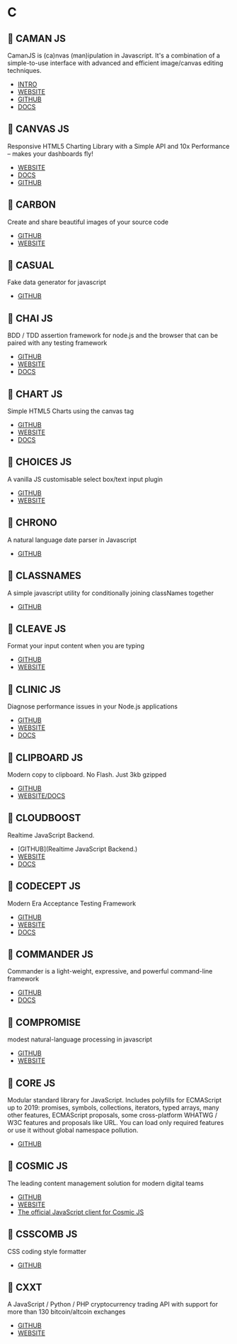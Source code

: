 # C

## :rocket: CAMAN JS

CamanJS is (ca)nvas (man)ipulation in Javascript. It's a combination of a simple-to-use interface with advanced and efficient image/canvas editing techniques.

* [INTRO](https://www.youtube.com/watch?v=MEENB3_9yUw)
* [WEBSITE](http://camanjs.com/)
* [GITHUB](https://github.com/meltingice/CamanJS/)
* [DOCS](http://camanjs.com/docs/)

## :rocket: CANVAS JS

Responsive HTML5 Charting Library with a Simple API and 10x Performance – makes your dashboards fly!

* [WEBSITE](https://canvasjs.com/)
* [DOCS](https://canvasjs.com/docs/charts/basics-of-creating-html5-chart/)
* [GITHUB](https://github.com/tsur/canvasjs)

## :rocket: CARBON

Create and share beautiful images of your source code

* [GITHUB](https://github.com/dawnlabs/carbon)
* [WEBSITE](https://carbon.now.sh/)

## :rocket: CASUAL

Fake data generator for javascript

* [GITHUB](https://github.com/boo1ean/casual)

## :rocket: CHAI JS

BDD / TDD assertion framework for node.js and the browser that can be paired with any testing framework

* [GITHUB](https://github.com/chaijs/chai)
* [WEBSITE](https://www.chaijs.com/)
* [DOCS](https://www.chaijs.com/guide/)

## :rocket: CHART JS

Simple HTML5 Charts using the canvas tag

* [GITHUB](https://github.com/chartjs/Chart.js)
* [WEBSITE](https://www.chartjs.org/)
* [DOCS](https://www.chartjs.org/docs/latest/)

## :rocket: CHOICES JS

A vanilla JS customisable select box/text input plugin

* [GITHUB](https://github.com/jshjohnson/Choices)
* [WEBSITE](https://joshuajohnson.co.uk/Choices/)

## :rocket: CHRONO

A natural language date parser in Javascript

* [GITHUB](https://github.com/wanasit/chrono)

## :rocket: CLASSNAMES

A simple javascript utility for conditionally joining classNames together

* [GITHUB](https://github.com/JedWatson/classnames)

## :rocket: CLEAVE JS

Format your input content when you are typing

* [GITHUB](https://github.com/nosir/cleave.js)
* [WEBSITE](https://nosir.github.io/cleave.js/)

## :rocket: CLINIC JS

Diagnose performance issues in your Node.js applications

* [GITHUB](https://github.com/nearform/node-clinic)
* [WEBSITE](https://clinicjs.org/)
* [DOCS](https://clinicjs.org/documentation/)

## :rocket: CLIPBOARD JS

Modern copy to clipboard. No Flash. Just 3kb gzipped

* [GITHUB](https://github.com/zenorocha/clipboard.js)
* [WEBSITE/DOCS](https://clipboardjs.com/)

## :rocket: CLOUDBOOST

Realtime JavaScript Backend.

* [GITHUB](Realtime JavaScript Backend.)
* [WEBSITE](https://www.cloudboost.io/)
* [DOCS](https://tutorials.cloudboost.io/)

## :rocket: CODECEPT JS

Modern Era Acceptance Testing Framework

* [GITHUB](https://github.com/codeception/codeceptjs/)
* [WEBSITE](https://codecept.io/)
* [DOCS](https://codecept.io/basics/)

## :rocket: COMMANDER JS

Commander is a light-weight, expressive, and powerful command-line framework

* [GITHUB](https://github.com/tj/commander.js)
* [DOCS](http://tj.github.io/commander.js/)

## :rocket: COMPROMISE

modest natural-language processing in javascript

* [GITHUB](https://github.com/spencermountain/compromise)
* [WEBSITE](http://compromise.cool/)

## :rocket: CORE JS

Modular standard library for JavaScript. Includes polyfills for ECMAScript up to 2019: promises, symbols, collections, iterators, typed arrays, many other features, ECMAScript proposals, some cross-platform WHATWG / W3C features and proposals like URL. You can load only required features or use it without global namespace pollution.

* [GITHUB](https://github.com/zloirock/core-js)

## :rocket: COSMIC JS

The leading content management solution for modern digital teams

* [GITHUB](https://github.com/cosmicjs/gatsby-source-cosmicjs)
* [WEBSITE](https://cosmicjs.com/)
* [The official JavaScript client for Cosmic JS](#cosmic-node)

## :rocket: CSSCOMB JS

CSS coding style formatter

* [GITHUB](https://github.com/csscomb/csscomb.js)

## :rocket: CXXT

A JavaScript / Python / PHP cryptocurrency trading API with support for more than 130 bitcoin/altcoin exchanges

* [GITHUB](https://github.com/ccxt/ccxt)
* [WEBSITE](https://github.com/ccxt/ccxt/wiki)
